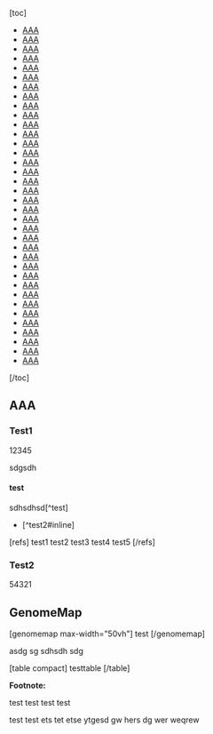 [toc]

- [AAA](#AAA)
- [AAA](#AAA)
- [AAA](#AAA)
- [AAA](#AAA)
- [AAA](#AAA)
- [AAA](#AAA)
- [AAA](#AAA)
- [AAA](#AAA)
- [AAA](#AAA)
- [AAA](#AAA)
- [AAA](#AAA)
- [AAA](#AAA)
- [AAA](#AAA)
- [AAA](#AAA)
- [AAA](#AAA)
- [AAA](#AAA)
- [AAA](#AAA)
- [AAA](#AAA)
- [AAA](#AAA)
- [AAA](#AAA)
- [AAA](#AAA)
- [AAA](#AAA)
- [AAA](#AAA)
- [AAA](#AAA)
- [AAA](#AAA)
- [AAA](#AAA)
- [AAA](#AAA)
- [AAA](#AAA)
- [AAA](#AAA)
- [AAA](#AAA)
- [AAA](#AAA)
- [AAA](#AAA)
- [AAA](#AAA)
- [AAA](#AAA)
- [AAA](#AAA)
- [AAA](#AAA)

[/toc]

## AAA

### Test1

12345

sdgsdh

#### test

sdhsdhsd[^test]

- [^test2#inline]

[refs]
test1
test2
test3
test4
test5
[/refs]

### Test2

54321

## GenomeMap

[genomemap max-width="50vh"]
test
[/genomemap]

asdg
sg
sdhsdh
sdg

[table compact]
testtable
[/table]

**Footnote:**

test
test
test
test

test
test
ets
tet
etse
ytgesd
gw
hers
dg
wer
weqrew
